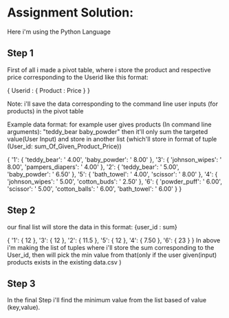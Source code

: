 # Assignment Solution:

Here i'm using the Python Language

## Step 1

First of all i made a pivot table, where i store the product and respective price corresponding to the Userid like this format:

{
 Userid : 
    {
      Product : Price
    }
}

Note: i'll save the data corresponding to the command line user inputs (for products) in the pivot table

Example data format: for example user gives products (In command line arguments): "teddy_bear baby_powder" then it'll only sum the targeted value(User Input) and store in another list (which'll store in format of tuple (User_id: sum_Of_Given_Product_Price))

{
   '1': 
      {
      	'teddy_bear': ' 4.00',
      	'baby_powder': ' 8.00'
      },
   '3': 
      {
      	'johnson_wipes': ' 8.00', 
      	'pampers_diapers': ' 4.00'
      }, 
   '2': 
      {
      	'teddy_bear': ' 5.00', 
      	'baby_powder': ' 6.50'
      },
   '5': 
      {
      	'bath_towel': ' 4.00', 
      	'scissor': ' 8.00'
      },
   '4':
      {
      	'johnson_wipes': ' 5.00', 
      	'cotton_buds': ' 2.50'
      },
   '6': 
      {
      	'powder_puff': ' 6.00', 
      	'scissor': ' 5.00', 
      	'cotton_balls': ' 6.00', 
      	'bath_towel': ' 6.00'
      }
}

## Step 2 

our final list will store the data in this format:   {user_id : sum}



{
   '1': 
      {
      	12
      },
   '3': 
      {
      	12
      }, 
   '2': 
      {
      	11.5
      },
   '5': 
      {
      	12
      },
   '4':
      {
      	7.50
      },
   '6': 
      {
      	23
      }
}
In above i'm making the list of tuples where i'll store the sum corresponding to the User_id, then will pick the min value from that(only if the user given(input) products exists in the existing data.csv )


## Step 3

In the final Step i'll find the minimum value from the list based of value (key,value). 



		

